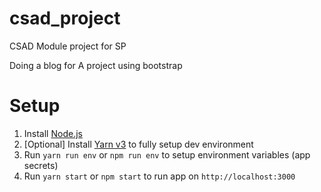 # csad_project
CSAD Module project for SP

Doing a blog for A project using bootstrap 

# Setup
1. Install [Node.js](https://nodejs.org/en/download/)
2. [Optional] Install [Yarn v3](https://yarnpkg.com/getting-started/install) to fully setup dev environment
3. Run `yarn run env` or `npm run env` to setup environment variables (app secrets)
4. Run `yarn start` or `npm start` to run app on `http://localhost:3000`
